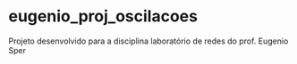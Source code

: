 # eugenio_proj_oscilacoes
Projeto desenvolvido para a disciplina laboratório de redes do prof. Eugenio Sper
